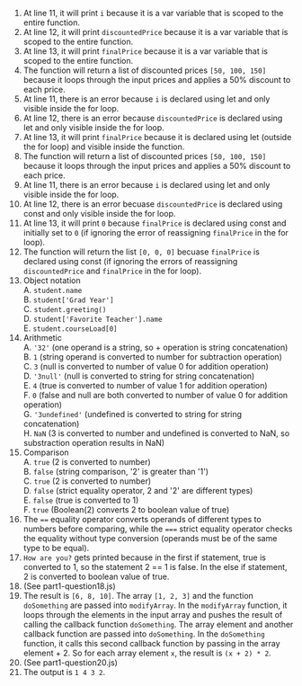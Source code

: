 1. At line 11, it will print `i` because it is a var variable that is scoped to the entire function.
2. At line 12, it will print `discountedPrice` because it is a var variable that is scoped to the entire function.
3. At line 13, it will print `finalPrice` because it is a var variable that is scoped to the entire function.
4. The function will return a list of discounted prices `[50, 100, 150]` because it loops through the input prices and applies a 50% discount to each price.
5. At line 11, there is an error because `i` is declared using let and only visible inside the for loop.
6. At line 12, there is an error because `discountedPrice` is declared using let and only visible inside the for loop.
7. At line 13, it will print `finalPrice` because it is declared using let (outside the for loop) and visible inside the function.
8. The function will return a list of discounted prices `[50, 100, 150]` because it loops through the input prices and applies a 50% discount to each price.
9. At line 11, there is an error because `i` is declared using let and only visible inside the for loop.
10. At line 12, there is an error becuase `discountedPrice` is declared using const and only visible inside the for loop.
11. At line 13, it will print `0` because `finalPrice` is declared using const and initially set to `0` (if ignoring the error of reassigning `finalPrice` in the for loop).
12. The function will return the list `[0, 0, 0]` becuase `finalPrice` is declared using const (if ignoring the errors of reassigning `discountedPrice` and `finalPrice` in the for loop).
13. Object notation\
  A. `student.name`\
  B. `student['Grad Year']`\
  C. `student.greeting()`\
  D. `student['Favorite Teacher'].name`\
  E. `student.courseLoad[0]`
14. Arithmetic\
  A. `'32'` (one operand is a string, so + operation is string concatenation)\
  B. `1` (string operand is converted to number for subtraction operation)\
  C. `3` (null is converted to number of value 0 for addition operation)\
  D. `'3null'` (null is converted to string for string concatenation)\
  E. `4` (true is converted to number of value 1 for addition operation)\
  F. `0` (false and null are both converted to number of value 0 for addition operation)\
  G. `'3undefined'` (undefined is converted to string for string concatenation)\
  H. `NaN` (3 is converted to number and undefined is converted to NaN, so substraction operation results in NaN)
15. Comparison\
  A. `true` (2 is converted to number)\
  B. `false` (string comparison, '2' is greater than '1')\
  C. `true` (2 is converted to number)\
  D. `false` (strict equality operator, 2 and '2' are different types)\
  E. `false` (true is converted to 1)\
  F. `true` (Boolean(2) converts 2 to boolean value of true)
16. The `==` equality operator converts operands of different types to numbers before comparing, while the `===` strict equality operator checks the equality without type conversion (operands must be of the same type to be equal).
17. `How are you?` gets printed because in the first if statement, true is converted to 1, so the statement 2 == 1 is false. In the else if statement, 2 is converted to boolean value of true.
18. (See part1-question18.js)
19. The result is `[6, 8, 10]`. The array `[1, 2, 3]` and the function `doSomething` are passed into `modifyArray`. In the `modifyArray` function, it loops through the elements in the input array and pushes the result of calling the callback function `doSomething`. The array element and another callback function are passed into `doSomething`. In the `doSomething` function, it calls this second callback function by passing in the array element + 2. So for each array element `x`, the result is `(x + 2) * 2`.
20. (See part1-question20.js)
21. The output is `1 4 3 2`.